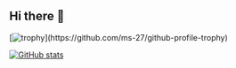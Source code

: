 ## Hi there 👋

[![trophy](https://github-profile-trophy.vercel.app/?username=ms-27&theme=alduin&rank=-C,-B,-?)](https://github.com/ms-27/github-profile-trophy)

[![GitHub stats](https://github-readme-stats.vercel.app/api/top-langs?username=ms-27&theme=algolia&show_icons=true)](https://github.com/ms-27)

<!--
**Ms-27/Ms-27** is a ✨ _special_ ✨ repository because its `README.md` (this file) appears on your GitHub profile.

Here are some ideas to get you started:

- 🔭 I’m currently working on ...
- 🌱 I’m currently learning ...
- 👯 I’m looking to collaborate on ...
- 🤔 I’m looking for help with ...
- 💬 Ask me about ...
- 📫 How to reach me: ...
- 😄 Pronouns: ...
- ⚡ Fun fact: ...
-->
